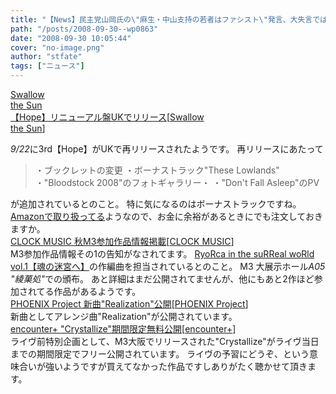 ```yaml
---
title: "【News】民主党山岡氏の\"麻生・中山支持の若者はファシスト\"発言、大失言では？"
path: "/posts/2008-09-30--wp0863"
date: "2008-09-30 10:05:44"
cover: "no-image.png"
author: "stfate"
tags: ["ニュース"]
---
```


<style type="text/css">
<!--
p {white-space: pre-wrap};
-->
</style>

<a class="topics" href="http://www.swallowthesun.net/2007/" target="_blank">Swallow the Sun 【Hope】リニューアル盤UKでリリース</a><span class="junre">[<a href="http://www.swallowthesun.net/2007/" target="_blank">Swallow the Sun</a>]</span>
<div class="news"><em>9/22</em>に3rd【Hope】がUKで再リリースされたようです。
再リリースにあたって
<blockquote>・ブックレットの変更
・ボーナストラック"These Lowlands"
・"Bloodstock 2008"のフォトギャラリー・
・"Don't Fall Asleep"のPV</blockquote>が追加されているとのこと。
特に気になるのはボーナストラックですね。
<a href="http://www.amazon.co.jp/Hope-Swallow-Sun/dp/B001FDT53E/ref=sr_1_14?ie=UTF8&s=music&qid=1222760312&sr=8-14" target="_blank">Amazonで取り扱ってる</a>ようなので、お金に余裕があるときにでも注文しておきますか。</div>
<a class="topics" href="http://www.clock-music.com/" target="_blank">CLOCK MUSIC 秋M3参加作品情報掲載</a><span class="junre">[<a href="http://www.clock-music.com/" target="_blank">CLOCK MUSIC</a>]</span>
<div class="news">M3参加作品情報その1の告知がなされてます。
<a href="http://ryorca.net/surreal/" target="_blank">RyoRca in the suRReal woRld vol.1【魂の迷宮へ】</a>の作編曲を担当されているとのこと。
M3 大展示ホール<em>A05 "綾菓処"</em>での頒布。
あと詳細はまだ公開されてませんが、他にもあと2作ほど参加されてる作品があるようです。</div>
<a class="topics" href="http://www.p-pr.info/" target="_blank">PHOENIX Project 新曲"Realization"公開</a><span class="junre">[<a href="http://www.p-pr.info/" target="_blank">PHOENIX Project</a>]</span>
<div class="news">新曲としてアレンジ曲"Realization"が公開されています。</div>
<a class="topics" href="http://encounter-p.net/" target="_blank">encounter+ "Crystallize"期間限定無料公開</a><span class="junre">[<a href="http://encounter-p.net/" target="_blank">encounter+</a>]</span>
<div class="news">ライヴ前特別企画として、M3大阪でリリースされた"Crystallize"がライヴ当日までの期間限定でフリー公開されています。
ライヴの予習にどうぞ、という意味合いが強いようですが買えてなかった作品ですしありがたく聴かせて頂きます。</div>
